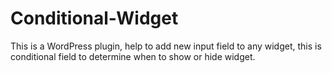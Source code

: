 Conditional-Widget
==================
 This is a WordPress plugin, help to add new input field to any widget, this is conditional field to determine when to show or hide widget.
